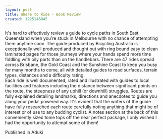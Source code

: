 ```yaml
---
layout: post
title: Where to Ride - Book Review
created: 1225146845
---
```



It&#39;s hard to effectively review a guide to cycle paths in South East Queensland when you&#39;re stuck in Melbourne with no chance of attempting them anytime soon. The guide produced by Bicycling Australia is exceptionally well produced and thought out with ring bound easy to clean laminated pages for those journeys where your hands spend more time fiddling with oily parts than on the handlebars. There are 47 rides spread across Brisbane, the Gold Coast and the Sunshine Coast to keep you busy for many months to come, all with detailed guides to road surfaces, terrain types, distances and a difficulty rating.<br />Each ride is well documented, rated and illustrated with guides to local facilities and features including the distance between significant points on the route, the steepness of any uphill (or downhill) struggles. Routes are fully explained detailing landmarks, directions and anecdotes to guide you along your pedal powered way. It&#39;s evident that the writers of the guide have fully researched each route carefully noting anything that might be of interest or of use to any budding cyclist. A notes section at the back of this conveniently sized tome tops off the near perfect package, I only wished I had the opportunity to attempt some of them!

Published in Aduki
